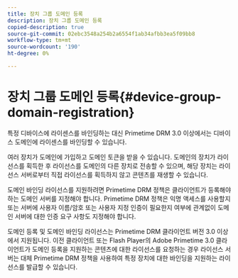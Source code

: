 ```yaml
---
title: 장치 그룹 도메인 등록
description: 장치 그룹 도메인 등록
copied-description: true
source-git-commit: 02ebc3548a254b2a6554f1ab34afbb3ea5f09bb8
workflow-type: tm+mt
source-wordcount: '190'
ht-degree: 0%

---
```


# 장치 그룹 도메인 등록{#device-group-domain-registration}

특정 디바이스에 라이센스를 바인딩하는 대신 Primetime DRM 3.0 이상에서는 디바이스 도메인에 라이센스를 바인딩할 수 있습니다.

여러 장치가 도메인에 가입하고 도메인 토큰을 받을 수 있습니다. 도메인의 장치가 라이선스를 획득한 후 라이선스를 도메인의 다른 장치로 전송할 수 있으며, 해당 장치는 라이선스 서버로부터 직접 라이선스를 획득하지 않고 콘텐츠를 재생할 수 있습니다.

도메인 바인딩 라이선스를 지원하려면 Primetime DRM 정책은 클라이언트가 등록해야 하는 도메인 서버를 지정해야 합니다. Primetime DRM 정책은 익명 액세스를 사용할지 또는 서버에 사용자 이름/암호 또는 사용자 지정 인증이 필요한지 여부에 관계없이 도메인 서버에 대한 인증 요구 사항도 지정해야 합니다.

도메인 등록 및 도메인 바인딩 라이선스는 Primetime DRM 클라이언트 버전 3.0 이상에서 지원됩니다. 이전 클라이언트 또는 Flash Player의 Adobe Primetime 3.0 클라이언트가 도메인 등록을 지원하는 콘텐츠에 대한 라이선스를 요청하는 경우 라이선스 서버는 대체 Primetime DRM 정책을 사용하여 특정 장치에 대한 바인딩을 지원하는 라이선스를 발급할 수 있습니다.
